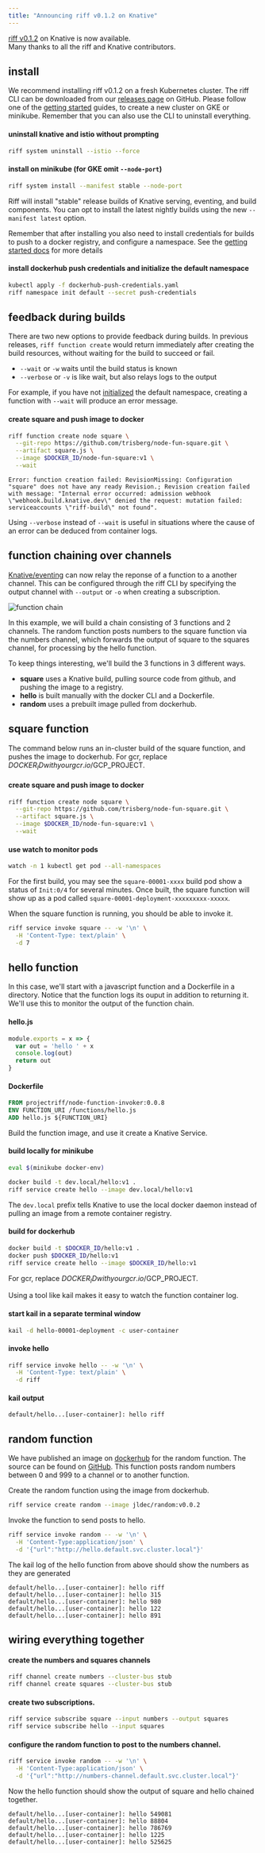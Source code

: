 ```yaml
---
title: "Announcing riff v0.1.2 on Knative"
---
```


[riff v0.1.2](https://github.com/projectriff/riff/releases/tag/v0.1.2) on Knative is now available.  
Many thanks to all the riff and Knative contributors.

<!--truncate-->

## install
We recommend installing riff v0.1.2 on a fresh Kubernetes cluster. The riff CLI can be downloaded from our [releases page](https://github.com/projectriff/riff/releases/tag/v0.1.2) on GitHub. Please follow one of the [getting started](/docs) guides, to create a new cluster on GKE or minikube. Remember that you can also use the CLI to uninstall everything.

#### uninstall knative and istio without prompting
```sh
riff system uninstall --istio --force
```

#### install on minikube (for GKE omit `--node-port`)
```sh
riff system install --manifest stable --node-port
```

Riff will install "stable" release builds of Knative serving, eventing, and build components. You can opt to install the latest nightly builds using the new `--manifest latest` option.

Remember that after installing you also need to install credentials for builds to push to a docker registry, and configure a namespace. See the [getting started docs](/docs) for more details

#### install dockerhub push credentials and initialize the default namespace
```sh
kubectl apply -f dockerhub-push-credentials.yaml
riff namespace init default --secret push-credentials
```


## feedback during builds
There are two new options to provide feedback during builds. In previous releases, `riff function create` would return immediately after creating the build resources, without waiting for the build to succeed or fail.

- `--wait` or `-w` waits until the build status is known
- `--verbose` or `-v` is like wait, but also relays logs to the output

For example, if you have not [initialized](/docs/getting-started-with-knative-riff-on-minikube/#initialize-the-namespace) the default namespace, creating a function with `--wait` will produce an error message.

#### create square and push image to docker
```sh
riff function create node square \
  --git-repo https://github.com/trisberg/node-fun-square.git \
  --artifact square.js \
  --image $DOCKER_ID/node-fun-square:v1 \
  --wait
```
```
Error: function creation failed: RevisionMissing: Configuration "square" does not have any ready Revision.; Revision creation failed with message: "Internal error occurred: admission webhook \"webhook.build.knative.dev\" denied the request: mutation failed: serviceaccounts \"riff-build\" not found".
```

Using `--verbose` instead of `--wait` is useful in situations where the cause of an error can be deduced from container logs.

## function chaining over channels

[Knative/eventing](https://github.com/knative/eventing/pull/325) can now relay the reponse of a function to a another channel. This can be configured through the riff CLI by specifying the output channel with `--output` or `-o` when creating a subscription.

![function chain](/img/function-chain.png)

In this example, we will build a chain consisting of 3 functions and 2 channels. The random function posts numbers to the square function via the numbers channel, which forwards the output of square to the squares channel, for processing by the hello function. 

To keep things interesting, we'll build the 3 functions in 3 different ways.
- **square** uses a Knative build, pulling source code from github, and pushing the image to a registry.
- **hello** is built manually with the docker CLI and a Dockerfile.
- **random** uses a prebuilt image pulled from dockerhub.

## square function
The command below runs an in-cluster build of the square function, and pushes the image to dockerhub. For gcr, replace $DOCKER_ID with your gcr.io/$GCP_PROJECT.

#### create square and push image to docker
```sh
riff function create node square \
  --git-repo https://github.com/trisberg/node-fun-square.git \
  --artifact square.js \
  --image $DOCKER_ID/node-fun-square:v1 \
  --wait
```

#### use watch to monitor pods
```sh
watch -n 1 kubectl get pod --all-namespaces
```
For the first build, you may see the `square-00001-xxxx` build pod show a status of `Init:0/4` for several minutes. Once built, the square function will show up as a pod called `square-00001-deployment-xxxxxxxxx-xxxxx`.

When the square function is running, you should be able to invoke it.
```sh
riff service invoke square -- -w '\n' \
  -H 'Content-Type: text/plain' \
  -d 7
```

## hello function
In this case, we'll start with a javascript function and a Dockerfile in a directory. Notice that the function logs its ouput in addition to returning it. We'll use this to monitor the output of the function chain. 

#### hello.js  
```js
module.exports = x => {
  var out = 'hello ' + x
  console.log(out)
  return out
}
```

#### Dockerfile  
```dockerfile
FROM projectriff/node-function-invoker:0.0.8
ENV FUNCTION_URI /functions/hello.js
ADD hello.js ${FUNCTION_URI}
```

Build the function image, and use it create a Knative Service.

#### build locally for minikube
```sh
eval $(minikube docker-env)
```
```sh
docker build -t dev.local/hello:v1 .
riff service create hello --image dev.local/hello:v1
```
The `dev.local` prefix tells Knative to use the local docker daemon instead of pulling an image from a remote container registry.

#### build for dockerhub
```sh
docker build -t $DOCKER_ID/hello:v1 .
docker push $DOCKER_ID/hello:v1
riff service create hello --image $DOCKER_ID/hello:v1
```
For gcr, replace $DOCKER_ID with your gcr.io/$GCP_PROJECT.

Using a tool like kail makes it easy to watch the function container log.

#### start kail in a separate terminal window
```sh
kail -d hello-00001-deployment -c user-container
```

#### invoke hello
```sh
riff service invoke hello -- -w '\n' \
  -H 'Content-Type: text/plain' \
  -d riff
```

#### kail output
```
default/hello...[user-container]: hello riff
```

## random function
We have published an image on [dockerhub](https://hub.docker.com/r/jldec/random/tags/) for the random function. The source can be found on [GitHub](https://github.com/jldec/random). This function posts random numbers between 0 and 999 to a channel or to another function.

Create the random function using the image from dockerhub.
```sh
riff service create random --image jldec/random:v0.0.2
```

Invoke the function to send posts to hello.
```sh
riff service invoke random -- -w '\n' \
  -H 'Content-Type:application/json' \
  -d '{"url":"http://hello.default.svc.cluster.local"}'
```

The kail log of the hello function from above should show the numbers as they are generated
```
default/hello...[user-container]: hello riff
default/hello...[user-container]: hello 315
default/hello...[user-container]: hello 980
default/hello...[user-container]: hello 122
default/hello...[user-container]: hello 891
```

## wiring everything together

#### create the numbers and squares channels
```sh
riff channel create numbers --cluster-bus stub
riff channel create squares --cluster-bus stub
```

#### create two subscriptions.
```sh
riff service subscribe square --input numbers --output squares
riff service subscribe hello --input squares
```

#### configure the random function to post to the numbers channel.
```sh
riff service invoke random -- -w '\n' \
  -H 'Content-Type:application/json' \
  -d '{"url":"http://numbers-channel.default.svc.cluster.local"}'
```

Now the hello function should show the output of square and hello chained together.
```
default/hello...[user-container]: hello 549081
default/hello...[user-container]: hello 88804
default/hello...[user-container]: hello 786769
default/hello...[user-container]: hello 1225
default/hello...[user-container]: hello 525625
```
